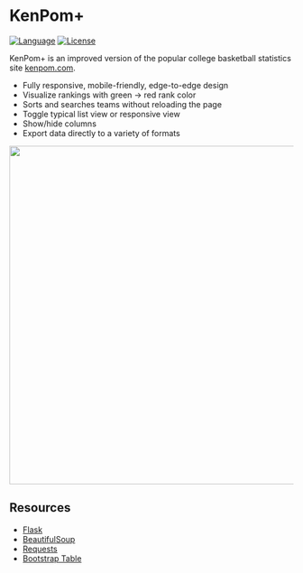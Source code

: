 # KenPom+

[![Language](https://img.shields.io/badge/language-python-blue.svg?style=flat
)](https://www.python.org)
[![License](https://img.shields.io/badge/license-MIT-orange.svg?style=flat
)](https://opensource.org/licenses/MIT)

KenPom+ is an improved version of the popular college basketball statistics site [kenpom.com](www.kenpom.com). 

- Fully responsive, mobile-friendly, edge-to-edge design
- Visualize rankings with green -> red rank color
- Sorts and searches teams without reloading the page
- Toggle typical list view or responsive view
- Show/hide columns
- Export data directly to a variety of formats

<img src="http://i.imgur.com/MvgWJ35.png" width="720" height="600" />


## Resources

- [Flask](http://flask.pocoo.org/)
- [BeautifulSoup](http://www.crummy.com/software/BeautifulSoup/)
- [Requests](http://docs.python-requests.org/en/latest/)
- [Bootstrap Table](http://bootstrap-table.wenzhixin.net.cn/)
